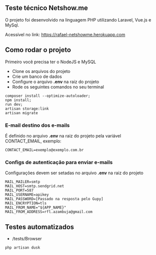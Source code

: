 ## Teste técnico Netshow.me

O projeto foi desenvolvido na linguagem PHP utilizando Laravel, Vue.js e MySql.


Acessível no link: https://rafael-netshowme.herokuapp.com


## Como rodar o projeto


Primeiro você precisa ter o NodeJS e MySQL


- Clone os arquivos do projeto
- Crie um banco de dados
- Configure o arquivo **.env** na raiz do projeto
- Rode os seguintes comandos no seu terminal


```
composer install --optimize-autoloader;
npm install;
run dev;
artisan storage:link
artisan migrate
```

### E-mail destino dos e-mails

É definido no arquivo **.env** na raiz do projeto pela variável CONTACT_EMAIL, exemplo:

```
CONTACT_EMAIL=exemplo@exemplo.com.br
```

### Configs de autenticação para enviar e-mails


Configurações devem ser setadas no arquivo **.env** na raiz do projeto


```
MAIL_MAILER=smtp
MAIL_HOST=smtp.sendgrid.net
MAIL_PORT=587
MAIL_USERNAME=apikey
MAIL_PASSWORD=[Passado na resposta pelo Gupy]
MAIL_ENCRYPTION=tls
MAIL_FROM_NAME="${APP_NAME}"
MAIL_FROM_ADDRESS=rfl.azambuja@gmail.com
```

## Testes automatizados

- /tests/Browser


```
php artisan dusk
```
